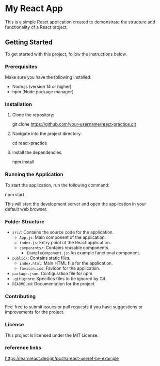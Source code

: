 # My React App

This is a simple React application created to demonstrate the structure and functionality of a React project.

## Getting Started

To get started with this project, follow the instructions below.

### Prerequisites

Make sure you have the following installed:

- Node.js (version 14 or higher)
- npm (Node package manager)

### Installation

1. Clone the repository:

   git clone https://github.com/your-username/react-practice.git

2. Navigate into the project directory:

   cd react-practice

3. Install the dependencies:

   npm install

### Running the Application

To start the application, run the following command:

npm start

This will start the development server and open the application in your default web browser.

### Folder Structure

- `src/`: Contains the source code for the application.
  - `App.js`: Main component of the application.
  - `index.js`: Entry point of the React application.
  - `components/`: Contains reusable components.
    - `ExampleComponent.js`: An example functional component.
- `public/`: Contains static files.
  - `index.html`: Main HTML file for the application.
  - `favicon.ico`: Favicon for the application.
- `package.json`: Configuration file for npm.
- `.gitignore`: Specifies files to be ignored by Git.
- `README.md`: Documentation for the project.

### Contributing

Feel free to submit issues or pull requests if you have suggestions or improvements for the project.

### License

This project is licensed under the MIT License.

### reference links

https://learnreact.design/posts/react-useref-by-example